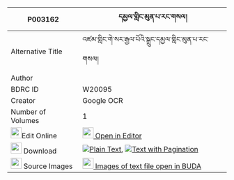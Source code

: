 |P003162|དམྱལ་གླིང་མུན་པ་རང་གསལ། 
| --- | --- 
|Alternative Title |འཛམ་གླིང་གེ་སར་རྒྱལ་པོའི་སྒྲུང་དམྱལ་གླིང་མུན་པ་རང་གསལ།
|Author | 
|BDRC ID | W20095
|Creator | Google OCR
|Number of Volumes| 1
|<img width="25" src="https://img.icons8.com/color/25/000000/edit-property.png">Edit Online| [<img width="25" src="https://avatars.githubusercontent.com/u/45091458?s=200&v=4"> Open in Editor](http://editor.openpecha.org/P003162)
|<img width="25" src="https://img.icons8.com/fluent/48/000000/download-2.png"/>  Download | [![](https://img.icons8.com/color/20/000000/txt.png)Plain Text](https://github.com/Openpecha/P003162/releases/download/v1/nyal_ling_munpa_rang_sal_plain_P003162.zip), [![](https://img.icons8.com/color/20/000000/txt.png)Text with Pagination](https://github.com/Openpecha/P003162/releases/download/v1/nyal_ling_munpa_rang_sal_pages_P003162.zip)
|<img width="25" src="https://img.icons8.com/plasticine/100/000000/pictures-folder.png"/>  Source Images | [<img width="25" src="https://library.bdrc.io/icons/BUDA-small.svg"> Images of text file open in BUDA](https://library.bdrc.io/show/bdr:W20095)